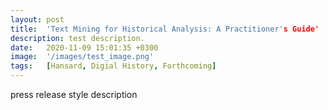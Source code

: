 ```yaml
---
layout: post
title:  'Text Mining for Historical Analysis: A Practitioner's Guide'
description: test description.
date:   2020-11-09 15:01:35 +0300
image:  '/images/test_image.png'
tags:   [Hansard, Digial History, Forthcoming]
---
```

press release style description